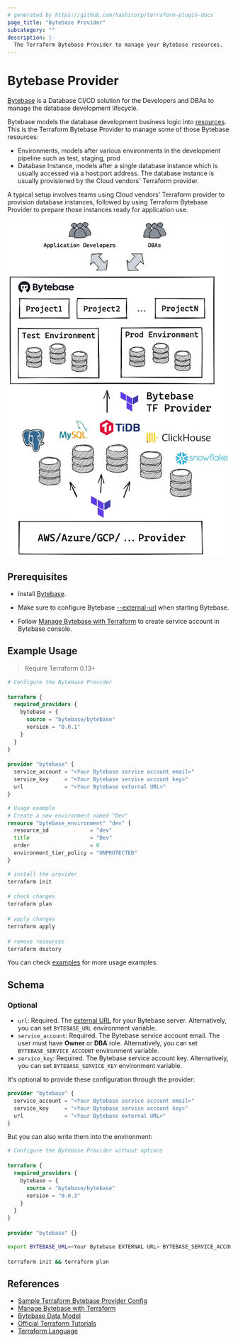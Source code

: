 ```yaml
---
# generated by https://github.com/hashicorp/terraform-plugin-docs
page_title: "Bytebase Provider"
subcategory: ""
description: |-
  The Terraform Bytebase Provider to manage your Bytebase resources.
---
```


# Bytebase Provider

[Bytebase](https://bytebase.com) is a Database CI/CD solution for the Developers and DBAs to manage
the database development lifecycle.

Bytebase models the database development business logic into [resources](https://www.bytebase.com/docs/concepts/data-model).
This is the Terraform Bytebase Provider to manage some of those Bytebase resources:

- Environments, models after various environments in the development pipeline such as test, staging,
  prod
- Database Instance, models after a single database instance which is usually accessed via a
  host:port address. The database instance is usually provisioned by the Cloud vendors' Terraform
  provider.

A typical setup involves teams using Cloud vendors' Terraform provider to provision database
instances, followed by using Terraform Bytebase Provider to prepare those instances ready for
application use.

![Overview](https://raw.githubusercontent.com/bytebase/terraform-provider-bytebase/main/docs/assets/overview.webp)

## Prerequisites

- Install [Bytebase](https://www.bytebase.com/docs/get-started/install/overview).

- Make sure to configure Bytebase [--external-url](https://www.bytebase.com/docs/get-started/install/external-url)
  when starting Bytebase.

- Follow [Manage Bytebase with Terraform](https://www.bytebase.com/docs/get-started/terraform) to
  create service account in Bytebase console.

## Example Usage

> Require Terraform 0.13+

```terraform
# Configure the Bytebase Provider

terraform {
  required_providers {
    bytebase = {
      source = "bytebase/bytebase"
      version = "0.0.1"
    }
  }
}

provider "bytebase" {
  service_account = "<Your Bytebase service account email>"
  service_key     = "<Your Bytebase service account key>"
  url             = "<Your Bytebase external URL>"
}
```

```terraform
# Usage example
# Create a new environment named "Dev"
resource "bytebase_environment" "dev" {
  resource_id             = "dev"
  title                   = "Dev"
  order                   = 0
  environment_tier_policy = "UNPROTECTED"
}
```

```bash
# install the provider
terraform init

# check changes
terraform plan

# apply changes
terraform apply

# remove resources
terraform destory
```

You can check [examples](https://github.com/bytebase/terraform-provider-bytebase/blob/main/examples/main.tf) for more usage examples.

<!-- schema generated by tfplugindocs -->

## Schema

### Optional

- `url`: Required. The [external URL](https://www.bytebase.com/docs/get-started/install/external-url) for your Bytebase server. Alternatively, you can set `BYTEBASE_URL` environment variable.
- `service_account`: Required. The Bytebase service account email. The user must have **Owner** or **DBA** role. Alternatively, you can set `BYTEBASE_SERVICE_ACCOUNT` environment variable.
- `service_key`: Required. The Bytebase service account key. Alternatively, you can set `BYTEBASE_SERVICE_KEY` environment variable.

It's optional to provide these configuration through the provider:

```terraform
provider "bytebase" {
  service_account = "<Your Bytebase service account email>"
  service_key     = "<Your Bytebase service account key>"
  url             = "<Your Bytebase external URL>"
}
```

But you can also write them into the environment:

```terraform
# Configure the Bytebase Provider without options

terraform {
  required_providers {
    bytebase = {
      source = "bytebase/bytebase"
      version = "0.0.3"
    }
  }
}

provider "bytebase" {}
```

```bash
export BYTEBASE_URL=<Your Bytebase EXTERNAL URL> BYTEBASE_SERVICE_ACCOUNT=<Your Bytebase service account email> BYTEBASE_SERVICE_KEY=<Your Bytebase service account key>

terraform init && terraform plan
```

## References

- [Sample Terraform Bytebase Provider Config](https://github.com/bytebase/terraform-provider-bytebase/blob/main/examples)
- [Manage Bytebase with Terraform](https://www.bytebase.com/docs/get-started/terraform)
- [Bytebase Data Model](https://www.bytebase.com/docs/concepts/data-model)
- [Official Terraform Tutorials](https://developer.hashicorp.com/terraform/tutorials)
- [Terraform Language](https://developer.hashicorp.com/terraform/language)
